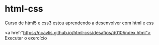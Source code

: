 # html-css
 Curso de html5 e css3
estou aprendendo a desenvolver com html e css

<a href:"https://ncavlis.github.io/html-css/desafios/d010/index.html"> Executar o exercício</a>
